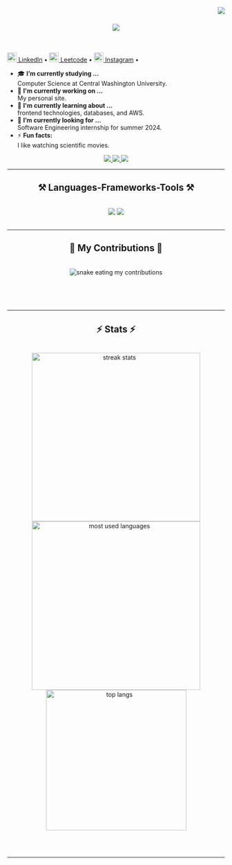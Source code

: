 <img align="right" src="https://visitor-badge.laobi.icu/badge?page_id=salesp07.salesp07" />

<h1 align="center">
    <img src="https://readme-typing-svg.herokuapp.com/?font=Righteous&size=35&center=true&vCenter=true&width=500&height=70&duration=4000&lines=Hi+There!+👋;+I'm+Oscar!;" />
</h1>
<br/>

<a align="center" href="https://www.linkedin.com/in/orchlonc/" title="LinkedIn Profile"><img width="22" src="https://raw.githubusercontent.com/rahuldkjain/github-profile-readme-generator/master/src/images/icons/Social/linked-in-alt.svg"> LinkedIn</a> •
<a href="https://www.leetcode.com/orchllnz" title="Stack Overflow Profile"><img width="22" src="https://raw.githubusercontent.com/rahuldkjain/github-profile-readme-generator/master/src/images/icons/Social/leet-code.svg"> Leetcode</a> •
<a align="center" href="https://www.instagram.com/orchlonnn/" title="Instagram Profile"><img width="22" src="https://raw.githubusercontent.com/rahuldkjain/github-profile-readme-generator/master/src/images/icons/Social/instagram.svg"> Instagram</a> •
 
- 🎓 <b>I’m currently studying ... </b></br>
      Computer Science at Central Washington University.
- 🧪 <b>I'm currently working on ... </b></br> 
      My personal site.
- 🧠 <b>I'm currently learning about ... </b></br>
      frontend technologies, databases, and AWS.
- 🔎 <b>I’m currently looking for ... </b></br>
      Software Engineering internship for summer 2024.
- ⚡ <b>Fun facts:</b> </br>
      I like watching scientific movies.
 
<div align="center"> 
  <a href="mailto:ch.orchlon@gmail.com">
    <img src="https://img.shields.io/badge/Gmail-333333?style=for-the-badge&logo=gmail&logoColor=red" />
  </a>
  <a href="https://www.linkedin.com/in/orchlonc" target="_blank">
    <img src="https://img.shields.io/badge/LinkedIn-0077B5?style=for-the-badge&logo=linkedin&logoColor=white" target="_blank" />
  </a>
  <a href="" target="_blank">
     <img src="https://img.shields.io/badge/Portfolio-FF5722?style=for-the-badge&logo=todoist&logoColor=white" target="_blank" />
  </a>
</div>

 <hr/>
 
<h2 align="center">⚒️ Languages-Frameworks-Tools ⚒️</h2>
<br/>
<div align="center">
    <img src="https://skillicons.dev/icons?i=react,tailwind,mui,html,css,vscode,github,figma,tailwind,git" />
    <img src="https://skillicons.dev/icons?i=nodejs,python,javascript,typescript,express,react,firebase,mongodb,java,nextjs,mysql" /><br>
</div>

<br/>
<hr/>

<div align="center">
  <h2>🐍 My Contributions 🐍</h2>
  <br>
  <img alt="snake eating my contributions" src="https://raw.githubusercontent.com/orchlonn/orchlonn/output/github-contribution-grid-snake.svg" />
  
  <br/><br/><br/>
</div>

<hr/>

<h2 align="center">⚡ Stats ⚡</h2>
<br>
<div align=center>
  <img width=390 src="https://github-readme-streak-stats-salesp07.vercel.app/?user=orchlonn&count_private=true&theme=react&border_radius=10" alt="streak stats"/>
  <img width=390 src="https://github-readme-stats.vercel.app/api/top-langs/?username=orchlonn" alt="most used languages" />
  <br/>
  <img width=325 align="center" src="https://github-readme-stats-salesp07.vercel.app/api/top-langs/?username=orchlonn&hide=HTML&langs_count=8&layout=compact&theme=react&border_radius=10&size_weight=0.5&count_weight=0.5&exclude_repo=github-readme-stats" alt="top langs" />
</div>

<br/><br/>

<hr/>

<br/>

<br/>
